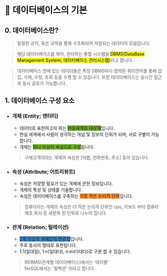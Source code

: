 # 💾 데이터베이스의 기본
## 0. 데이터베이스란?
> 일정한 규칙, 혹은 규약을 통해 구조화되어 저장되는 데이터의 모음입니다.

>해당 데이터베이스를 제어, 관리하는 통합 시스템을 <mark>DBMS(DataBase Management System; 데이터베이스 관리시스템)</mark>라고 합니다.

>데이터베이스 안에 있는 데이터들은 특정 DBMS마다 정의된  쿼리언어를 통해 삽입, 삭제, 수정, 조회 등을 수행 할 수 있습니다.
또한 데이터베이스는 실시간 접근과 동시 공유가 가능합니다.

## 1. 데이터베이스 구성 요소
- ### 개체 (Entity; 엔터티)
   - 데이터로 표현하고자 하는 <span style="background-color:#6bb324">현실세계의 대상체</span>입니다.
   - 현실 세계에서 사람이 생각하는 개념 및 정보의 단위가 되며, 서로 구별이 가능합니다.
   - 개체는 <span style="background-color:#6bb324">하나 이상의 속성으로 구성</span>됩니다.
   > 구매고객이라는 개체의 속성은 [이름, 전화번호, 주소] 등이 있습니다.

- ### 속성 (Attribute; 어트리뷰트)
   - 속성은 저장할 필요가 있는 개체에 관한 정보입니다.
   - 개체의 특성 및 상태를 기술합니다.
   - 속성은 데이터베이스를 구축하는 <span style="background-color:#ff9632">가장 작은 논리적 단위</span>입니다.
   > 컴퓨터라는 개체의 속성은 더 작은 논리적 단위인 cpu, 키보드 부터 컴퓨터 제조 회사 등 세분화 된 단위로 나누어 집니다.

- ### 관계 (Relation; 릴레이션)
   - <span style="background-color:#3d85c6">2개 이상의 개체간의 연관성</span>입니다.
   - 주로 동사의 형태로 표현됩니다.
   - 1:1(일대일), 1:n(일대다), n:m(다대다)로 구분 할 수 있습니다.
   > RDBMS(관계형 데이터베이스)에서는 '테이블' <br>
   NoSQL에서는 '컬렉션' 이라고 합니다.